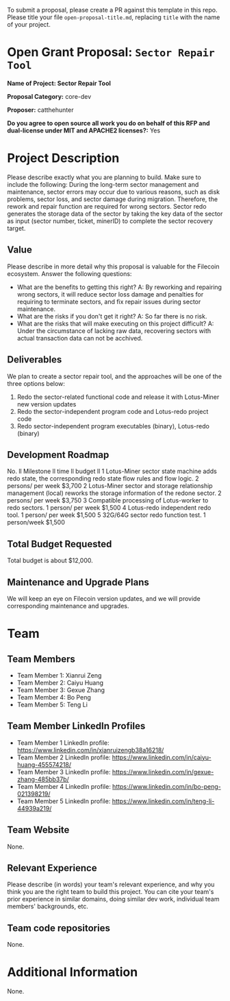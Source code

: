 To submit a proposal, please create a PR against this template in this repo. Please title your file `open-proposal-title.md`, replacing `title` with the name of your project.

# Open Grant Proposal: `Sector Repair Tool`

**Name of Project: Sector Repair Tool**

**Proposal Category:** core-dev

**Proposer:** catthehunter

**Do you agree to open source all work you do on behalf of this RFP and dual-license under MIT and APACHE2 licenses?:** Yes

# Project Description

Please describe exactly what you are planning to build. Make sure to include the following:
During the long-term sector management and maintenance, sector errors may occur due to various reasons, such as disk problems, sector loss, and sector damage during migration. Therefore, the rework and repair function are required for wrong sectors. Sector redo generates the storage data of the sector by taking the key data of the sector as input (sector number, ticket, minerID) to complete the sector recovery target.


## Value

Please describe in more detail why this proposal is valuable for the Filecoin ecosystem. Answer the following questions:
- What are the benefits to getting this right?
A: By reworking and repairing wrong sectors, it will reduce sector loss damage and penalties for requiring to terminate sectors, and fix repair issues during sector maintenance.
- What are the risks if you don't get it right?
A: So far there is no risk.
- What are the risks that will make executing on this project difficult?
A: Under the circumstance of lacking raw data, recovering sectors with actual transaction data can not be acchived.

## Deliverables

We plan to create a sector repair tool, and the approaches will be one of the three options below: 
1. Redo the sector-related functional code and release it with Lotus-Miner new version updates
2. Redo the sector-independent program code and Lotus-redo project code
3. Redo sector-independent program executables (binary), Lotus-redo (binary)

## Development Roadmap

No.  ll                                                                                      Milestone                                                                                      ll                time                ll      budget     ll
1         Lotus-Miner sector state machine adds redo state, the corresponding redo state flow rules and flow logic.                             2 persons/ per week             $3,700
2         Lotus-Miner sector and storage relationship management (local) reworks the storage information of the redone sector.        2 persons/ per week              $3,750
3         Compatible processing of Lotus-worker to redo sectors.                                                                                                         1 person/ per week                $1,500
4         Lotus-redo independent redo tool.                                                                                                                                         1 person/ per week                $1,500
5         32G/64G sector redo function test.                                                                                                                                         1 person/week                       $1,500

## Total Budget Requested

Total budget is about $12,000.

## Maintenance and Upgrade Plans

We will keep an eye on Filecoin version updates, and we will provide corresponding maintenance and upgrades.

# Team

## Team Members

- Team Member 1: Xianrui Zeng
- Team Member 2: Caiyu Huang
- Team Member 3: Gexue Zhang
- Team Member 4: Bo Peng
- Team Member 5: Teng Li

## Team Member LinkedIn Profiles

- Team Member 1 LinkedIn profile: https://www.linkedin.com/in/xianruizengb38a16218/
- Team Member 2 LinkedIn profile: https://www.linkedin.com/in/caiyu-huang-455574218/
- Team Member 3 LinkedIn profile: https://www.linkedin.com/in/gexue-zhang-485bb37b/
- Team Member 4 LinkedIn profile: https://www.linkedin.com/in/bo-peng-021398219/
- Team Member 5 LinkedIn profile: https://www.linkedin.com/in/teng-li-44939a219/

## Team Website

None.

## Relevant Experience

Please describe (in words) your team's relevant experience, and why you think you are the right team to build this project. You can cite your team's prior experience in similar domains, doing similar dev work, individual team members' backgrounds, etc.

## Team code repositories

None.

# Additional Information

None.
